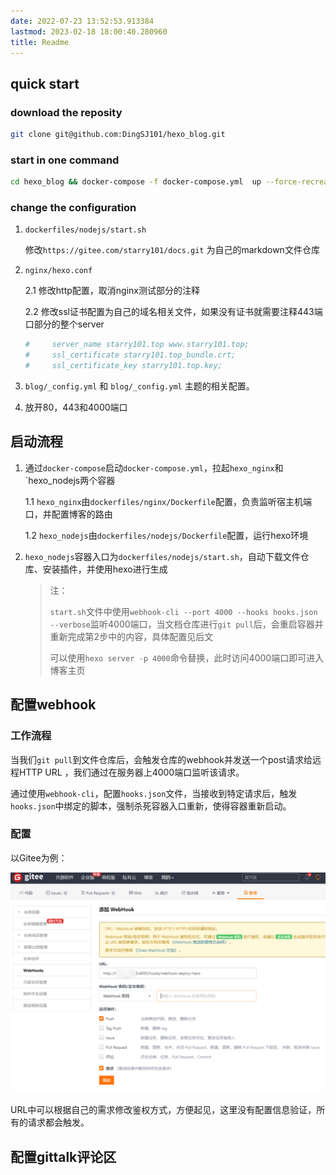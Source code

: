 ```yaml
---
date: 2022-07-23 13:52:53.913384
lastmod: 2023-02-18 18:00:40.280960
title: Readme
---
```

## quick start

### download the reposity

```bash
git clone git@github.com:DingSJ101/hexo_blog.git
```

### start in one command

```bash
cd hexo_blog && docker-compose -f docker-compose.yml  up --force-recreate --build -d
```

### change the configuration

1. `dockerfiles/nodejs/start.sh`

   修改`https://gitee.com/starry101/docs.git` 为自己的markdown文件仓库

2. `nginx/hexo.conf`

   2.1 修改http配置，取消nginx测试部分的注释

   2.2 修改ssl证书配置为自己的域名相关文件，如果没有证书就需要注释443端口部分的整个server

   ```bash
   #     server_name starry101.top www.starry101.top;	
   #     ssl_certificate starry101.top_bundle.crt;
   #     ssl_certificate_key starry101.top.key;
   ```

3. `blog/_config.yml` 和 `blog/_config.yml` 主题的相关配置。

4. 放开80，443和4000端口

## 启动流程

1. 通过`docker-compose`启动`docker-compose.yml`，拉起`hexo_nginx`和`hexo_nodejs两个容器

   1.1 `hexo_nginx`由`dockerfiles/nginx/Dockerfile`配置，负责监听宿主机端口，并配置博客的路由

   1.2 `hexo_nodejs`由`dockerfiles/nodejs/Dockerfile`配置，运行hexo环境

2. `hexo_nodejs`容器入口为`dockerfiles/nodejs/start.sh`，自动下载文件仓库、安装插件，并使用hexo进行生成

   > 注：
   >
   > `start.sh`文件中使用`webhook-cli --port 4000 --hooks hooks.json --verbose`监听4000端口，当文档仓库进行`git pull`后，会重启容器并重新完成第2步中的内容，具体配置见后文
   >
   > 可以使用`hexo server -p 4000`命令替换，此时访问4000端口即可进入博客主页



## 配置webhook

### 工作流程

当我们`git pull`到文件仓库后，会触发仓库的webhook并发送一个post请求给远程HTTP URL ，我们通过在服务器上4000端口监听该请求。

通过使用`webhook-cli`，配置`hooks.json`文件，当接收到特定请求后，触发`hooks.json`中绑定的脚本，强制杀死容器入口重新，使得容器重新启动。

### 配置

以Gitee为例：

![image-20230218174437255](https://raw.githubusercontent.com/DingSJ101/picgo_hub/main/img/20230218174438.png)

URL中可以根据自己的需求修改鉴权方式，方便起见，这里没有配置信息验证，所有的请求都会触发。



## 配置gittalk评论区

